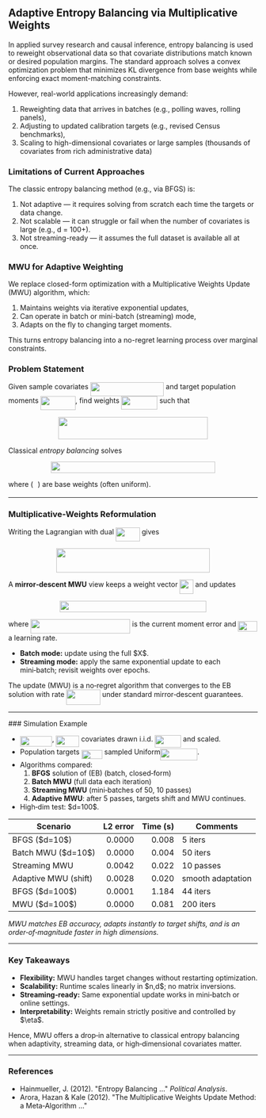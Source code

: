 ## Adaptive Entropy Balancing via Multiplicative Weights

In applied survey research and causal inference, entropy balancing is used to reweight observational data so that covariate distributions match known or desired population margins. The standard approach solves a convex optimization problem that minimizes KL divergence from base weights while enforcing exact moment-matching constraints.

However, real-world applications increasingly demand:

1. Reweighting data that arrives in batches (e.g., polling waves, rolling panels),
2. Adjusting to updated calibration targets (e.g., revised Census benchmarks),
3. Scaling to high-dimensional covariates or large samples (thousands of covariates from rich administrative data)

### Limitations of Current Approaches

The classic entropy balancing method (e.g., via BFGS) is:

1. Not adaptive — it requires solving from scratch each time the targets or data change.
2. Not scalable — it can struggle or fail when the number of covariates is large (e.g., d = 100+).
3. Not streaming-ready — it assumes the full dataset is available all at once.

### MWU for Adaptive Weighting

We replace closed-form optimization with a Multiplicative Weights Update (MWU) algorithm, which:

1. Maintains weights via iterative exponential updates,
2. Can operate in batch or mini-batch (streaming) mode,
3. Adapts on the fly to changing target moments.

This turns entropy balancing into a no-regret learning process over marginal constraints.

### Problem Statement

Given sample covariates <img src="https://rawgit.com/finite-sample/adaptive-eb/main/svgs/42ee2a853a45ff2fe2ac506419128fe4.svg?invert_in_darkmode" align=middle width=148.56443744999999pt height=27.91243950000002pt/> and target population moments <img src="https://rawgit.com/finite-sample/adaptive-eb/main/svgs/5162ca930b220d2abb047d0d63f5c3bb.svg?invert_in_darkmode" align=middle width=70.45030574999998pt height=27.91243950000002pt/>, find weights <img src="https://rawgit.com/finite-sample/adaptive-eb/main/svgs/29546300c6306ca5a49fffe8206ad466.svg?invert_in_darkmode" align=middle width=73.19829494999999pt height=26.76175259999998pt/> such that

<p align="center"><img src="https://rawgit.com/finite-sample/adaptive-eb/main/svgs/e00520177a006e8d517bda1726d3a022.svg?invert_in_darkmode" align=middle width=301.8876267pt height=44.89738935pt/></p>


Classical *entropy balancing* solves

<p align="center"><img src="https://rawgit.com/finite-sample/adaptive-eb/main/svgs/11318ecb8ab80b19e82d7010805c8c28.svg?invert_in_darkmode" align=middle width=332.2149798pt height=23.835710249999998pt/></p>


where (<img src="https://rawgit.com/finite-sample/adaptive-eb/main/svgs/6dbb78540bd76da3f1625782d42d6d16.svg?invert_in_darkmode" align=middle width=9.41027339999999pt height=14.15524440000002pt/>) are base weights (often uniform).

---

### Multiplicative‑Weights Reformulation

Writing the Lagrangian with dual <img src="https://rawgit.com/finite-sample/adaptive-eb/main/svgs/4b4199d8e43ea343cd11784015e33903.svg?invert_in_darkmode" align=middle width=48.395478449999985pt height=27.91243950000002pt/> gives    

<p align="center"><img src="https://rawgit.com/finite-sample/adaptive-eb/main/svgs/aa83a1793d2f213e71d83229932c8e9e.svg?invert_in_darkmode" align=middle width=310.06587809999996pt height=49.38702615pt/></p>

A **mirror‑descent MWU** view keeps a weight vector <img src="https://rawgit.com/finite-sample/adaptive-eb/main/svgs/621d7edb8ca6049a16c1986d41805b9e.svg?invert_in_darkmode" align=middle width=27.45067049999999pt height=29.190975000000005pt/> and updates

<p align="center"><img src="https://rawgit.com/finite-sample/adaptive-eb/main/svgs/8c3ff22ef92c59bfe816d0aa41a3ac8e.svg?invert_in_darkmode" align=middle width=296.4606843pt height=22.9224534pt/></p>

where <img src="https://rawgit.com/finite-sample/adaptive-eb/main/svgs/e804459fa3afd233b8a38063f2470bae.svg?invert_in_darkmode" align=middle width=201.25640369999996pt height=29.190975000000005pt/> is the current moment error and <img src="https://rawgit.com/finite-sample/adaptive-eb/main/svgs/3cb8a0a3372dc6708571e7b61e9fc9ec.svg?invert_in_darkmode" align=middle width=38.88877739999999pt height=21.18721440000001pt/> a learning rate.

* **Batch mode:** update using the full \$X\$.
* **Streaming mode:** apply the same exponential update to each mini‑batch; revisit weights over epochs.

The update (MWU) is a no‑regret algorithm that converges to the EB solution with rate <img src="https://rawgit.com/finite-sample/adaptive-eb/main/svgs/cf6d886f02baaf9e85874ef9080c9ca9.svg?invert_in_darkmode" align=middle width=68.35524629999999pt height=30.267491100000004pt/> under standard mirror‑descent guarantees.

---

### Simulation Example

* <img src="https://rawgit.com/finite-sample/adaptive-eb/main/svgs/df72ab238a07bc75109c4ff0f59667f3.svg?invert_in_darkmode" align=middle width=64.66134509999998pt height=21.18721440000001pt/>, <img src="https://rawgit.com/finite-sample/adaptive-eb/main/svgs/7d127c72445ef873b64eb74965c9f566.svg?invert_in_darkmode" align=middle width=46.91201294999998pt height=22.831056599999986pt/> covariates drawn i.i.d. <img src="https://rawgit.com/finite-sample/adaptive-eb/main/svgs/245ee30cc436b5977b4dc7bb5d765559.svg?invert_in_darkmode" align=middle width=52.73634794999999pt height=24.65753399999998pt/> and scaled.
* Population targets <img src="https://rawgit.com/finite-sample/adaptive-eb/main/svgs/2a25eba856cde3ff95ae93c8b5177611.svg?invert_in_darkmode" align=middle width=42.253525049999986pt height=18.666631500000015pt/> sampled Uniform<img src="https://rawgit.com/finite-sample/adaptive-eb/main/svgs/0ae1d7c4775b0df0c9f4a3b79642e889.svg?invert_in_darkmode" align=middle width=74.8860354pt height=24.65753399999998pt/>.
* Algorithms compared:
  1. **BFGS** solution of (EB) (batch, closed‑form)
  2. **Batch MWU** (full data each iteration)
  3. **Streaming MWU** (mini‑batches of 50, 10 passes)
  4. **Adaptive MWU**: after 5 passes, targets shift and MWU continues.
* High‑dim test: \$d=100\$.

| Scenario             | L2 error | Time (s) | Comments          |
| -------------------- | -------: | -------: | ----------------- |
| BFGS (\$d=10\$)      |   0.0000 |    0.008 | 5 iters           |
| Batch MWU (\$d=10\$) |   0.0000 |    0.004 | 50 iters          |
| Streaming MWU        |   0.0042 |    0.022 | 10 passes         |
| Adaptive MWU (shift) |   0.0028 |    0.020 | smooth adaptation |
| BFGS (\$d=100\$)     |   0.0001 |    1.184 | 44 iters          |
| MWU (\$d=100\$)      |   0.0000 |    0.081 | 200 iters         |

*MWU matches EB accuracy, adapts instantly to target shifts, and is an order‑of‑magnitude faster in high dimensions.*

---

### Key Takeaways

* **Flexibility:** MWU handles target changes without restarting optimization.
* **Scalability:** Runtime scales linearly in \$n,d\$; no matrix inversions.
* **Streaming‑ready:** Same exponential update works in mini‑batch or online settings.
* **Interpretability:** Weights remain strictly positive and controlled by \$\eta\$.

Hence, MWU offers a drop‑in alternative to classical entropy balancing when adaptivity, streaming data, or high‑dimensional covariates matter.

---

### References

* Hainmueller, J. (2012). "Entropy Balancing …" *Political Analysis*.
* Arora, Hazan & Kale (2012). "The Multiplicative Weights Update Method: a Meta‑Algorithm …"
